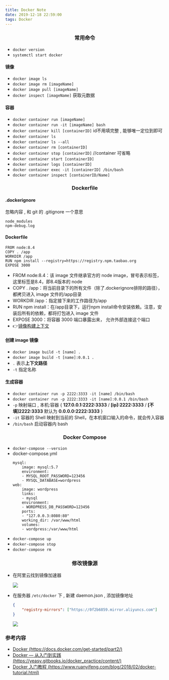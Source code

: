 ```yaml
---
title: Docker Note
date: 2019-12-18 22:59:00
tags: Docker
---
```


### <center>常用命令</center>

- `docker version`
- `systemctl start docker`

#### 镜像
- `docker image ls`
- `docker image rm [imageName]`
- `docker image pull [imageName]`
- `docker inspect [imageName]` 获取元数据

#### 容器
- `docker container run [imageName]`
- `docker container run -it [imageName] bash`
- `docker container kill [containerID]` id不用填完整 , 能够唯一定位到即可
- `docker container ls`
- `docker container ls --all`
- `docker container rm [containerID]`
- `docker container stop [containerID]`  //container 可省略
- `docker container start [containerID]`
- `docker container logs [containerID]`
- `docker container exec -it [containerID] /bin/bash`
- `docker container inspect [containerID/Name]`

<!-- more -->
### <center>Dockerfile</center>

#### .dockerignore 
忽略内容 , 和 git 的 .gitignore 一个意思
```
node_modules
npm-debug.log
```

#### Dockerfile
```
FROM node:8.4
COPY . /app
WORKDIR /app
RUN npm install --registry=https://registry.npm.taobao.org
EXPOSE 3000
```
- FROM node:8.4：该 image 文件继承官方的 node image，冒号表示标签，这里标签是8.4，即8.4版本的 node
- COPY . /app：将当前目录下的所有文件（除了.dockerignore排除的路径），都拷贝进入 image 文件的/app目录
- WORKDIR /app：指定接下来的工作路径为/app
- RUN npm install：在/app目录下，运行npm install命令安装依赖。注意，安装后所有的依赖，都将打包进入 image 文件
- EXPOSE 3000：将容器 3000 端口暴露出来， 允许外部连接这个端口
- 👉[镜像构建上下文](https://yeasy.gitbooks.io/docker_practice/content/image/build.html)

#### 创建 image 镜像

- `docker image build -t [name] .`
- `docker image build -t [name]:0.0.1 .`
- `.` 表示**上下文路径**
- `-t` 指定名称

#### 生成容器

- `docker container run -p 2222:3333 -it [name] /bin/bash`
- `docker container run -p 2222:3333 -it [name]:0.0.1 /bin/bash`
- `-p` 映射端口 , 本机:容器 { **127.0.0.1:2222:3333** / **[ip]:2222:3333** / **[不填]2222:3333** 默认为 **0.0.0.0:2222:3333** } 
- `-it` 容器的 Shell 映射到当前的 Shell，在本机窗口输入的命令，就会传入容器
- `/bin/bash` 启动容器内 bash


### <center>Docker Compose</center>

- `docker-compose --version`
-  docker-compose.yml
    ```
    mysql:
        image: mysql:5.7
        environment:
        - MYSQL_ROOT_PASSWORD=123456
        - MYSQL_DATABASE=wordpress
    web:
        image: wordpress
        links:
        - mysql
        environment:
        - WORDPRESS_DB_PASSWORD=123456
        ports:
        - "127.0.0.3:8080:80"
        working_dir: /var/www/html
        volumes:
        - wordpress:/var/www/html
    ```
- `docker-compose up`
- `docker-compose stop`
- `docker-compose rm`

### <center>修改镜像源</center>

- 在阿里云找到镜像加速器

    ![](/images/DockerNote/01.png)

- 在服务器 `/etc/docker` 下 , 新建 daemon.json , 添加镜像地址

    ```json
    {
        "registry-mirrors": ["https://0f2b6859.mirror.aliyuncs.com"]
    }
    ```

    ![](/images/DockerNote/02.png)

### 参考内容
- [Docker (https://docs.docker.com/get-started/part2/)](https://docs.docker.com/get-started/part2/)
- [Docker — 从入门到实践 (https://yeasy.gitbooks.io/docker_practice/content/)](https://yeasy.gitbooks.io/docker_practice/content/)
- [Docker 入门教程 (https://www.ruanyifeng.com/blog/2018/02/docker-tutorial.html)](https://www.ruanyifeng.com/blog/2018/02/docker-tutorial.html)